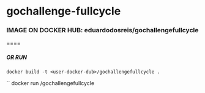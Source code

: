 # gochallenge-fullcycle

### IMAGE ON DOCKER HUB: eduardodosreis/gochallengefullcycle

====
##### OR RUN 
``
docker build -t <user-docker-dub>/gochallengefullcycle .
``

``
docker run <user-docker-dub>/gochallengefullcycle